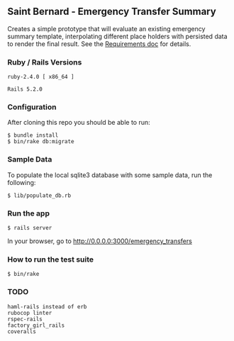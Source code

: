 ## Saint Bernard - Emergency Transfer Summary

Creates a simple prototype that will evaluate an existing emergency summary template, interpolating different place holders with persisted data to render the final result.  See the [Requirements doc](Emergency_Transfer_Summary_for_Saint_Bernard.pdf) for details.

### Ruby / Rails Versions
```
ruby-2.4.0 [ x86_64 ]

Rails 5.2.0
```
### Configuration

After cloning this repo you should be able to run:
```
$ bundle install
$ bin/rake db:migrate
```
### Sample Data

To populate the local sqlite3 database with some sample data, run the following:
```
$ lib/populate_db.rb
```
### Run the app

```
$ rails server
```
In your browser, go to http://0.0.0.0:3000/emergency_transfers

### How to run the test suite

```
$ bin/rake
```

### TODO

```
haml-rails instead of erb
rubocop linter
rspec-rails
factory_girl_rails
coveralls
```